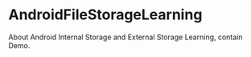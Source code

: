 # AndroidFileStorageLearning
About Android Internal Storage and External Storage Learning, contain Demo.
